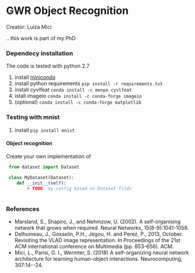 # GWR Object Recognition

Creator: Luiza Mici 

.. this work is part of my PhD

### Dependecy installation

The code is tested with python 2.7

1) install [miniconda](https://conda.io/miniconda.html)
2) install python requirements ``` pip install -r requirements.txt ```
3) install cyvlfeat ``` conda install -c menpo cyvlfeat ```
4) istall imageio ``` conda install -c conda-forge imageio ```
5) (optional) ``` conda install -c conda-forge matplotlib ```

### Testing with mnist
1) install ``` pip install mnist  ```


#### Object recognition

Create your own implementation of 
```python
 from dataset import Dataset
 
 class MyDataset(Dataset):
    def __init__(self):
        # TODO: my config based on Dataset filds
 
 ```

### References

- Marsland, S., Shapiro, J., and Nehmzow, U. (2002). A self-organising network that grows when required. Neural Networks, 15(8-9):1041-1058.
- Delhumeau, J., Gosselin, P.H., Jegou, H. and Perez, P., 2013, October. Revisiting the VLAD image representation. In Proceedings of the 21st ACM international conference on Multimedia (pp. 653-656). ACM.
- Mici, L., Parisi, G. I., Wermter, S. (2018) A self-organizing neural network architecture for learning human-object interactions. Neurocomputing, 307:14--24. 